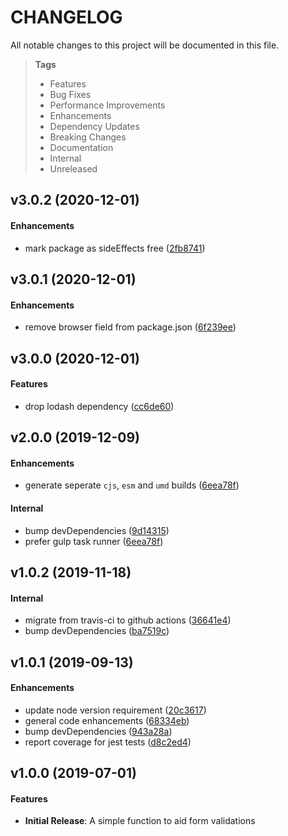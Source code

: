 # CHANGELOG

All notable changes to this project will be documented in this file.

> **Tags**
>
> - Features
> - Bug Fixes
> - Performance Improvements
> - Enhancements
> - Dependency Updates
> - Breaking Changes
> - Documentation
> - Internal
> - Unreleased

## v3.0.2 (2020-12-01)

#### Enhancements

- mark package as sideEffects free ([2fb8741](https://github.com/sibiraj-s/validator.fn/commit/2fb8741))

## v3.0.1 (2020-12-01)

#### Enhancements

- remove browser field from package.json ([6f239ee](https://github.com/sibiraj-s/validator.fn/commit/6f239ee))

## v3.0.0 (2020-12-01)

#### Features

- drop lodash dependency ([cc6de60](https://github.com/sibiraj-s/validator.fn/commit/cc6de60))

## v2.0.0 (2019-12-09)

#### Enhancements

- generate seperate `cjs`, `esm` and `umd` builds ([6eea78f](https://github.com/sibiraj-s/validator.fn/commit/6eea78f))

#### Internal

- bump devDependencies ([9d14315](https://github.com/sibiraj-s/validator.fn/commit/9d14315))
- prefer gulp task runner ([6eea78f](https://github.com/sibiraj-s/validator.fn/commit/6eea78f))

## v1.0.2 (2019-11-18)

#### Internal

- migrate from travis-ci to github actions ([36641e4](https://github.com/sibiraj-s/validator.fn/commit/36641e4))
- bump devDependencies ([ba7519c](https://github.com/sibiraj-s/validator.fn/commit/ba7519c))

## v1.0.1 (2019-09-13)

#### Enhancements

- update node version requirement ([20c3617](https://github.com/sibiraj-s/validator.fn/commit/20c3617))
- general code enhancements ([68334eb](https://github.com/sibiraj-s/validator.fn/commit/68334eb))
- bump devDependencies ([943a28a](https://github.com/sibiraj-s/validator.fn/commit/943a28a))
- report coverage for jest tests ([d8c2ed4](https://github.com/sibiraj-s/validator.fn/commit/d8c2ed4))

## v1.0.0 (2019-07-01)

#### Features

- **Initial Release**: A simple function to aid form validations
